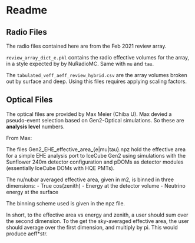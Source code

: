 # Readme

## Radio Files

The radio files contained here are from the Feb 2021 review array.

`review_array_dict_e.pkl` contains the radio effective volumes for the array,
in a style expected by by NuRadioMC.
Same with `mu` and `tau`.

The `tabulated_veff_aeff_review_hybrid.csv` are the array volumes
broken out by surface and deep. Using this files requires applying scaling factors.

## Optical Files

The optical files are provided by Max Meier (Chiba U).
Max devied a pseudo-event selection based on Gen2-Optical simulations.
So these are **analysis level** numbers.

From Max: 

The files Gen2_EHE_effective_area_{e|mu|tau}.npz hold the effective area
for a simple EHE analysis port to IceCube Gen2 using simulations with the
Sunflower 240m detector configuration and pDOMs as detector modules (essentially
IceCube DOMs with HQE PMTs).

The nu/nubar averaged effective area, given in m2, is binned in three dimensions:
    - True cos(zenith)
    - Energy at the detector volume
    - Neutrino energy at the surface

The binning scheme used is given in the npz file.

In short, to the effective area vs energy and zenith, a user should sum over
the second dimension. To the get the sky-averaged effective area,
the user should average over the first dimension, and multiply by pi.
This would produce aeff*str.